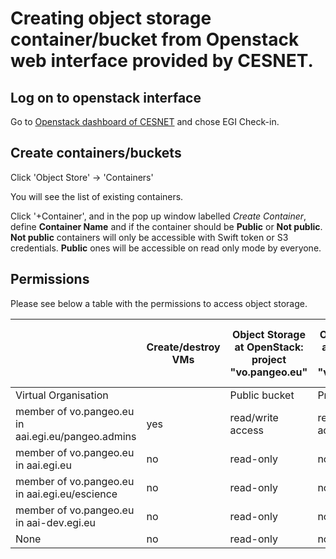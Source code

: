 # Creating object storage container/bucket from Openstack web interface provided by CESNET.

## Log on to openstack interface
Go to [Openstack dashboard of CESNET](https://horizon.brno.openstack.cloud.e-infra.cz/) and chose EGI Check-in.

## Create containers/buckets
Click 'Object Store' -> 'Containers'

You will see the list of existing containers.  

Click '+Container', and in the pop up window labelled _Create Container_, define
**Container Name** and if the container should be **Public** or **Not public**.
**Not public** containers will only be accessible with Swift token or S3 credentials.
**Public** ones will be accessible on read only mode by everyone.

## Permissions

Please see below a table with the permissions to access object storage.

  | Create/destroy VMs | Object Storage at OpenStack: project "vo.pangeo.eu" | Object Storage at OpenStack: project "vo.pangeo.eu" | Object Storage at OpenStack: project "vo.pangeo.eu-swift" | Object Storage at OpenStack: project "vo.pangeo.eu-swift" | Object Storage at OpenStack: project "vo.pangeo.eu-escience" | Object Storage at OpenStack: project "vo.pangeo.eu-escience"
-- | -- | -- | -- | -- | -- | -- | --
Virtual Organisation |   | Public bucket | Private bucket | Public bucket | Private bucket | Public bucket | Private bucket
member of vo.pangeo.eu in aai.egi.eu/pangeo.admins | yes | read/write access | read/write access | read-write access | read/write access | read-only | no access
member of vo.pangeo.eu in aai.egi.eu | no | read-only | no access | read/write access | read/write access | read-only | no access
member of vo.pangeo.eu in aai.egi.eu/escience | no | read-only | no access | read-only | no access | read/write access | read/write access
member of vo.pangeo.eu in aai-dev.egi.eu | no | read-only | no access | read-only | no access | read-only | no access
None | no | read-only | no access | read-only | no access | read-only | no access

